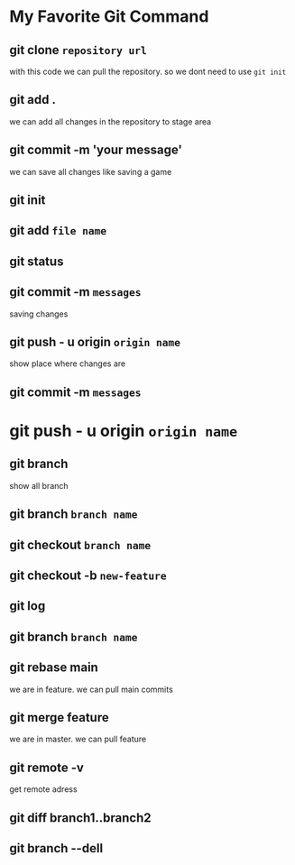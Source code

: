 # My Favorite Git Command

## git clone `repository url`

with this code we can pull the repository. so we dont need to use `git init`

## git add .

we can add all changes in the repository to stage area

## git commit -m 'your message'

we can save all changes like saving a game

## git init

## git add `file name`

## git status

## git commit -m `messages`

saving changes

## git push - u origin `origin name`
show place where changes are 

## git commit -m `messages`

# git push - u origin `origin name`


## git branch

show all branch

## git branch `branch name`

## git checkout `branch name`

## git checkout -b `new-feature`

## git log

## git branch `branch name`
## git rebase main
we are in feature. we can pull main commits
## git merge feature
we are in master. we can pull feature

## git remote -v
get remote adress

## git diff branch1..branch2

## git branch --dell
